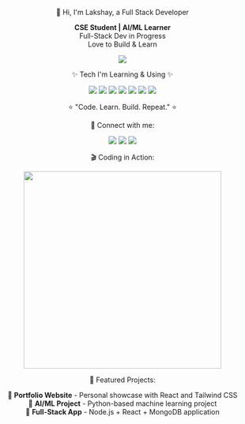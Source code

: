 <p align="center">
  👋 Hi, I'm Lakshay, a Full Stack Developer
</p>

<p align="center">
  <b>CSE Student | AI/ML Learner</b><br>
  Full-Stack Dev in Progress<br>
  Love to Build & Learn
</p>

<p align="center">
  <img src="https://readme-typing-svg.herokuapp.com?font=Fira+Code&size=24&color=FF33CC&center=true&vCenter=true&lines=CSE+Student+%7C+AI%2FML+Learner;Full-Stack+Dev+in+Progress;Love+to+Build+%26+Learn" />
</p>

<p align="center">
  ✨ Tech I'm Learning & Using ✨
</p>

<p align="center">
  <img src="https://img.shields.io/badge/Python-3776AB?style=for-the-badge&logo=python&logoColor=white" />
  <img src="https://img.shields.io/badge/C%2B%2B-00599C?style=for-the-badge&logo=c%2B%2B&logoColor=white" />
  <img src="https://img.shields.io/badge/HTML5-E34F26?style=for-the-badge&logo=html5&logoColor=white" />
  <img src="https://img.shields.io/badge/CSS3-1572B6?style=for-the-badge&logo=css3&logoColor=white" />
  <img src="https://img.shields.io/badge/JavaScript-F7DF1E?style=for-the-badge&logo=javascript&logoColor=black" />
  <img src="https://img.shields.io/badge/React-61DAFB?style=for-the-badge&logo=react&logoColor=black" />
  <img src="https://img.shields.io/badge/Node.js-339933?style=for-the-badge&logo=node.js&logoColor=white" />
</p>

<p align="center">
  ⭐ "Code. Learn. Build. Repeat." ⭐
</p>

<p align="center">
  🔗 Connect with me:
</p>

<p align="center">
  <a href="https://github.com/yourusername"><img src="https://img.shields.io/badge/GitHub-181717?style=for-the-badge&logo=github&logoColor=white"/></a>
  <a href="https://linkedin.com/in/yourusername"><img src="https://img.shields.io/badge/LinkedIn-0A66C2?style=for-the-badge&logo=linkedin&logoColor=white"/></a>
  <a href="https://twitter.com/yourusername"><img src="https://img.shields.io/badge/Twitter-1DA1F2?style=for-the-badge&logo=twitter&logoColor=white"/></a>
</p>

<p align="center">
  🎬 Coding in Action:
</p>

<p align="center">
  <img src="https://c.tenor.com/W4H0j72CexAAAAAd/coding-programmer.gif" width="400" />
</p>

<p align="center">
  🔹 Featured Projects:
</p>

<p align="center">
  🔹 <b>Portfolio Website</b> - Personal showcase with React and Tailwind CSS<br>
  🔹 <b>AI/ML Project</b> - Python-based machine learning project<br>
  🔹 <b>Full-Stack App</b> - Node.js + React + MongoDB application
</p>





